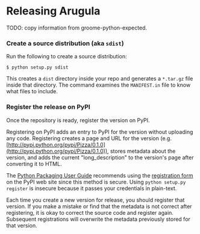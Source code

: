 Releasing Arugula
=================

TODO: copy information from groome-python-expected.


### Create a source distribution (aka `sdist`)

Run the following to create a source distribution:

    $ python setup.py sdist

This creates a `dist` directory inside your repo and generates a
`*.tar.gz` file inside that directory.  The command examines the
`MANIFEST.in` file to know what files to include.


### Register the release on PyPI

Once the repository is ready, register the version on PyPI.

Registering on PyPI adds an entry to PyPI for the version without uploading
any code.  Registering creates a page and URL for the version
(e.g. [http://pypi.python.org/pypi/Pizza/0.1.0](http://pypi.python.org/pypi/Pizza/0.1.0)),
stores metadata about the version, and adds the current "long_description"
to the version's page after converting it to HTML.

The [Python Packaging User Guide][pug] recommends using the
[registration form][pypi-registration] on the PyPI web site since this
method is secure.  Using `python setup.py register` is insecure because
it passes your credentials in plain-text.

Each time you create a new version for release, you should register that
version.  If you make a mistake or find that the metadata is not correct
after registering, it is okay to correct the source code and register again.
Subsequent registrations will overwrite the metadata previously stored for
that version.


[pug]: https://packaging.python.org/en/latest/index.html
[pypi-registration]: https://pypi.python.org/pypi?%3Aaction=submit_form
